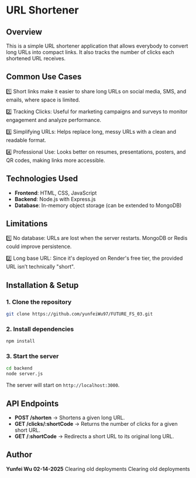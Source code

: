 # URL Shortener

## Overview

This is a simple URL shortener application that allows everybody to convert long URLs into compact links. It also tracks the number of clicks each shortened URL receives.

## Common Use Cases

1️⃣ Short links make it easier to share long URLs on social media, SMS, and emails, where space is limited.

2️⃣ Tracking Clicks: Useful for marketing campaigns and surveys to monitor engagement and analyze performance.

3️⃣ Simplifying URLs: Helps replace long, messy URLs with a clean and readable format.

4️⃣ Professional Use: Looks better on resumes, presentations, posters, and QR codes, making links more accessible.

## Technologies Used

- **Frontend**: HTML, CSS, JavaScript
- **Backend**: Node.js with Express.js
- **Database**: In-memory object storage (can be extended to MongoDB)

## Limitations

1️⃣ No database: URLs are lost when the server restarts. MongoDB or Redis could improve persistence.

2️⃣ Long base URL: Since it's deployed on Render's free tier, the provided URL isn’t technically "short".

## Installation & Setup

### 1. Clone the repository

```sh
git clone https://github.com/yunfeiWu97/FUTURE_FS_03.git
```

### 2. Install dependencies

```sh
npm install
```

### 3. Start the server

```sh
cd backend
node server.js
```

The server will start on `http://localhost:3000`.

## API Endpoints

- **POST /shorten** → Shortens a given long URL.
- **GET /clicks/:shortCode** → Returns the number of clicks for a given short URL.
- **GET /:shortCode** → Redirects a short URL to its original long URL.

## Author

**Yunfei Wu 02-14-2025**
Clearing old deployments
Clearing old deployments

